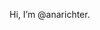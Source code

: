 Hi, I’m @anarichter. 


<!--- 
- 👀 I’m interested in ...
- 🌱 I’m currently learning ...
--->


<!---
anarichter/anarichter is a ✨ special ✨ repository because its `README.md` (this file) appears on your GitHub profile.
You can click the Preview link to take a look at your changes.
--->
